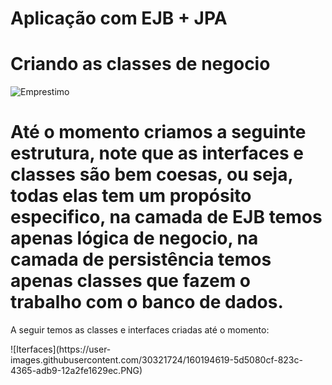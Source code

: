 # Aplicação com EJB + JPA

# Criando as classes de negocio
![Emprestimo](https://user-images.githubusercontent.com/30321724/160194182-ab412df2-78ed-49f6-a462-88d9c9d53774.PNG)

<h1>Até o momento criamos a seguinte estrutura, note que as interfaces e classes são bem coesas, ou seja, todas elas tem um propósito especifico, na camada de EJB temos     apenas lógica de negocio, na camada de persistência temos apenas classes que fazem o trabalho com o banco de dados.</h1>

<p>A seguir temos as classes e interfaces criadas até o momento:</p>
![Iterfaces](https://user-images.githubusercontent.com/30321724/160194619-5d5080cf-823c-4365-adb9-12a2fe1629ec.PNG)
